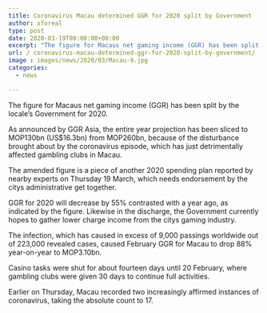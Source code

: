 ```yaml
---
title: Coronavirus Macau determined GGR for 2020 split by Government
author: xforeal 
type: post
date: 2020-03-19T00:00:00+00:00
excerpt: "The figure for Macaus net gaming income (GGR) has been split by the locale's Government for 2020 "
url: / coronavirus-macau-determined-ggr-for-2020-split-by-government/
image : images/news/2020/03/Macau-9.jpg
categories:
  - news

---
```

The figure for Macaus net gaming income (GGR) has been split by the locale&#8217;s Government for 2020. 

As announced by GGR Asia, the entire year projection has been sliced to MOP130bn (US$16.3bn) from MOP260bn, because of the disturbance brought about by the coronavirus episode, which has just detrimentally affected gambling clubs in Macau. 

The amended figure is a piece of another 2020 spending plan reported by nearby experts on Thursday 19 March, which needs endorsement by the citys administrative get together. 

GGR for 2020 will decrease by 55&percnt; contrasted with a year ago, as indicated by the figure. Likewise in the discharge, the Government currently hopes to gather lower charge income from the citys gaming industry. 

The infection, which has caused in excess of 9,000 passings worldwide out of 223,000 revealed cases, caused February GGR for Macau to drop 88&percnt; year-on-year to MOP3.10bn. 

Casino tasks were shut for about fourteen days until 20 February, where gambling clubs were given 30 days to continue full activities. 

Earlier on Thursday, Macau recorded two increasingly affirmed instances of coronavirus, taking the absolute count to 17.